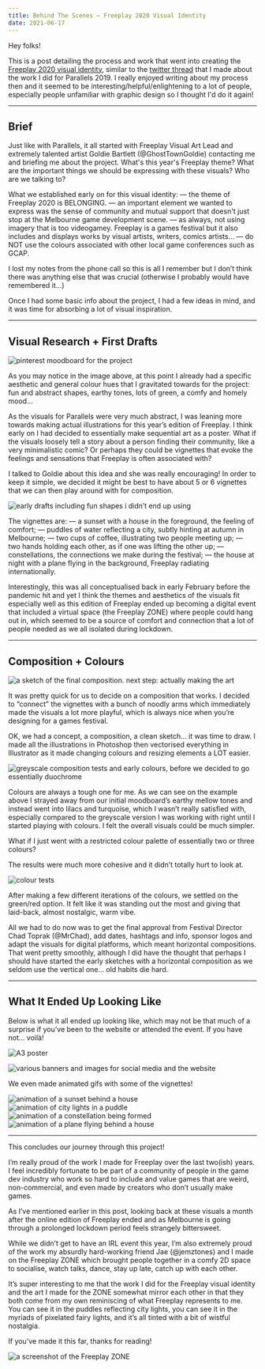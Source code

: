 ```yaml
---
title: Behind The Scenes — Freeplay 2020 Visual Identity
date: 2021-06-17
---
```


Hey folks!

This is a post detailing the process and work that went into creating the [Freeplay 2020 visual identity](link), similar to the [twitter thread](https://twitter.com/haraiva/status/1178223880160153605) that I made about the work I did for Parallels 2019. I really enjoyed writing about my process then and it seemed to be interesting/helpful/enlightening to a lot of people, especially people unfamiliar with graphic design so I thought I'd do it again!

---

## Brief

Just like with Parallels, it all started with Freeplay Visual Art Lead and extremely talented artist Goldie Bartlett (@GhostTownGoldie) contacting me and briefing me about the project. What's this year's Freeplay theme? What are the important things we should be expressing with these visuals? Who are we talking to?

What we established early on for this visual identity:
— the theme of Freeplay 2020 is BELONGING.
— an important element we wanted to express was the sense of community and mutual support that doesn't just stop at the Melbourne game development scene.
— as always, not using imagery that is too videogamey. Freeplay is a games festival but it also includes and displays works by visual artists, writers, comics artists...
— do NOT use the colours associated with other local game conferences such as GCAP.

I lost my notes from the phone call so this is all I remember but I don’t think there was anything else that was crucial (otherwise I probably would have remembered it…)

Once I had some basic info about the project, I had a few ideas in mind, and it was time for absorbing a lot of visual inspiration.

---

## Visual Research + First Drafts

![pinterest moodboard for the project](/img/fp2020/moodboard.jpg)

As you may notice in the image above, at this point I already had a specific aesthetic and general colour hues that I gravitated towards for the project: fun and abstract shapes, earthy tones, lots of green, a comfy and homely mood…

As the visuals for Parallels were very much abstract, I was leaning more towards making actual illustrations for this year’s edition of Freeplay. I think early on I had decided to essentially make sequential art as a poster. What if the visuals loosely tell a story about a person finding their community, like a very minimalistic comic? Or perhaps they could be vignettes that evoke the feelings and sensations that Freeplay is often associated with? 

I talked to Goldie about this idea and she was really encouraging! In order to keep it simple, we decided it might be best to have about 5 or 6 vignettes that we can then play around with for composition.

![early drafts including fun shapes i didn’t end up using](/img/fp2020/sketches1.jpg)

The vignettes are:
— a sunset with a house in the foreground, the feeling of comfort;
— puddles of water reflecting a city, subtly hinting at autumn in Melbourne;
— two cups of coffee, illustrating two people meeting up;
— two hands holding each other, as if one was lifting the other up;
— constellations, the connections we make during the festival;
— the house at night with a plane flying in the background, Freeplay radiating internationally.

Interestingly, this was all conceptualised back in early February before the pandemic hit and yet I think the themes and aesthetics of the visuals fit especially well as this edition of Freeplay ended up becoming a digital event that included a virtual space (the Freeplay ZONE) where people could hang out in, which seemed to be a source of comfort and connection that a lot of people needed as we all isolated during lockdown.

---

## Composition + Colours

![a sketch of the final composition. next step: actually making the art](/img/fp2020/composition.jpg)

It was pretty quick for us to decide on a composition that works. I decided to “connect” the vignettes with a bunch of noodly arms which immediately made the visuals a lot more playful, which is always nice when you’re designing for a games festival.

OK, we had a concept, a composition, a clean sketch… it was time to draw. I made all the illustrations in Photoshop then vectorised everything in Illustrator as it made changing colours and resizing elements a LOT easier.

![greyscale composition tests and early colours, before we decided to go essentially duochrome](/img/fp2020/early-colours.jpg)

Colours are always a tough one for me. As we can see on the example above I strayed away from our initial moodboard’s earthy mellow tones and instead went into lilacs and turquoise, which I wasn’t really satisfied with, especially compared to the greyscale version I was working with right until I started playing with colours. I felt the overall visuals could be much simpler. 

What if I just went with a restricted colour palette of essentially two or three colours?

The results were much more cohesive and it didn’t totally hurt to look at.

![colour tests](/img/fp2020/colour-test.jpg)

After making a few different iterations of the colours, we settled on the green/red option. 
It felt like it was standing out the most and giving that laid-back, almost nostalgic, warm vibe.

All we had to do now was to get the final approval from Festival Director Chad Toprak (@MrChad), add dates, hashtags and info, sponsor logos and adapt the visuals for digital platforms, which meant horizontal compositions. That went pretty smoothly, although I did have the thought that perhaps I should have started the early sketches with a horizontal composition as we seldom use the vertical one… old habits die hard.

---

## What It Ended Up Looking Like

Below is what it all ended up looking like, which may not be that much of a surprise if you’ve been to the website or attended the event. If you have not… voilà!

![A3 poster](/img/fp2020/Freeplay20_Poster.png)

![various banners and images for social media and the website](/img/fp2020/final_banner.png)

We even made animated gifs with some of the vignettes!

<!-- the set of gifs below would be presented as a 2 x 2 grid -->

![animation of a sunset behind a house](/img/fp2020/Freeplay20_sunset.gif)
![animation of city lights in a puddle](/img/fp2020/Freeplay20_city.gif)
![animation of a constellation being formed](/img/fp2020/Freeplay20_stars.gif)
![animation of a plane flying behind a house](/img/fp2020/Freeplay20_plane.gif)

---

This concludes our journey through this project! 

I’m really proud of the work I made for Freeplay over the last two(ish) years. I feel incredibly fortunate to be part of a community of people in the game dev industry who work so hard to include and value games that are weird, non-commercial, and even made by creators who don’t usually make games.

As I’ve mentioned earlier in this post, looking back at these visuals a month after the online edition of Freeplay ended and as Melbourne is going through a prolonged lockdown period feels strangely bittersweet. 

While we didn’t get to have an IRL event this year, I’m also extremely proud of the work my absurdly hard-working friend Jae (@jemztones) and I made on the Freeplay ZONE which brought people together in a comfy 2D space to socialise, watch talks, dance, stay up late, catch up with each other. 

It’s super interesting to me that the work I did for the Freeplay visual identity and the art I made for the ZONE somewhat mirror each other in that they both come from my own reminiscing of what Freeplay represents to me. You can see it in the puddles reflecting city lights, you can see it in the myriads of pixelated fairy lights, and it’s all tinted with a bit of wistful nostalgia.

If you’ve made it this far, thanks for reading!

![a screenshot of the Freeplay ZONE](/img/fp2020/zone.png)